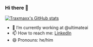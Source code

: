 ### Hi there 👋

[![Traxmaxx's GitHub stats](https://github-readme-stats.vercel.app/api?username=Traxmaxx&count_private=true&show_icons=true&theme=synthwave)](https://github.com/anuraghazra/github-readme-stats)


- 🔭 I’m currently working at @ultimateai
- 📫 How to reach me: [LinkedIn](https://www.linkedin.com/in/alexander-r-b0ab4477/)
- 😄 Pronouns: he/him

<!--
**Traxmaxx/Traxmaxx** is a ✨ _special_ ✨ repository because its `README.md` (this file) appears on your GitHub profile.

Here are some ideas to get you started:

- 🌱 I’m currently learning ...
- 👯 I’m looking to collaborate on ...
- 🤔 I’m looking for help with ...
- 💬 Ask me about ...
- ⚡ Fun fact: ...
-->
